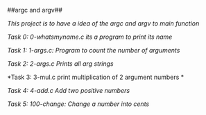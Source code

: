 ##argc and argv##

*This project is to have a idea of the argc and argv to main function*

*Task 0: 0-whatsmyname.c its a program to print its name*

*Task 1: 1-args.c: Program to count the number of arguments*

*Task 2: 2-args.c Prints all arg strings*

*Task 3: 3-mul.c print multiplication of 2 argument numbers *

*Task 4: 4-add.c Add two  positive numbers*

*Task 5: 100-change: Change a number into cents*